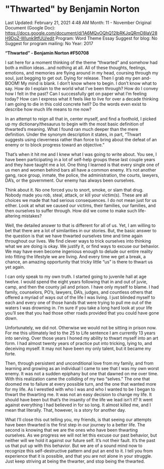 # "Thwarted" by Benjamin Norton

Last Updated: February 21, 2021 4:48 AM
Month: 11 - November
Original Document (Google Doc): https://docs.google.com/document/d/1A6MQvOQhQ12lbRKJqQRmD8laV28H9DoZ-Wlunk9tfUU/edit
Program: Word Theme Essay
Suggest for blog: No
Suggest for program mailing: No
Year: 2017

**“Thwarted” - Benjamin Norton #F50708**

I sat here for a moment thinking of the theme “thwarted” and somehow had both a million ideas…and nothing at all. All of these thoughts, feelings, emotions, and memories are flying around in my head, coursing through my soul, just begging to get out. Dying for release. Then I grab my pen and- BOOM! My mind is blank. I don’t know where to begin. I don’t know what to say. How do I explain to the world what I’ve been through? How do I convey how I felt in the past? Can I successfully get on paper what I’m feeling today? How can I express what it feels like to live for over a decade thinking I am going to die in this cold concrete hell? Do the words even exist to describe how much life means to me now?

In an attempt to reign all that in, center myself, and find a foothold, I picked up my dictionary/thesaurus to begin with the most basic definition of thwarted’s meaning. What I found ran much deeper than the mere definition. Under the synonym description it states, in part, “Thwart suggests using cleverness rather than force to bring about the defeat of an enemy or to block progress toward an objective.”

That’s when it hit me and I knew what I was going to write about. You see, I have been participating in a lot of self-help groups these last couple years and they have taught me a lot. One thing I learned is that every single one of us men and women behind bars all have a common enemy. It’s not another gang, race group, inmate, the police, the administration, the courts, lawyers, DA’s, or the government. Our enemy has always been ourselves.

Think about it. No one forced you to snort, smoke, or slam that drug. Nobody made you rob, steal, attack, or kill your victim(s). These are all choices we made that had serious consequences. I do not mean just for us either. Look at what we caused our victims, their families, our families, and then ourselves to suffer through. How did we come to make such life-altering mistakes?

Well, the detailed answer to that is different for all of us. Yet, I am willing to bet that there are a lot of similarities in our stories. But, the basic answer to the question is that we have thwarted ourselves time and time again throughout our lives. We find clever ways to trick ourselves into thinking what we are doing is okay. We justify it, or find ways to excuse our behavior. We may have even become ingenious enough to delude our entire reality into fitting the lifestyle we are living. And every time we get a break, a chance, an amazing opportunity that tricky little “us” is there to thwart us yet again.

I can only speak to my own truth. I started going to juvenile hall at age twelve. I would spend the eight years following that in and out of juvie, camp, and then the county jail and prison. I have only myself to blame. I had family, counselors, PO’s, lawyers, DA’s, judges, and countless others that offered a myriad of ways out of the life I was living. I just blinded myself to each and every one of those hands that were trying to pull me out of the waters I was drowning in. I’m sure if you take a long hard look at your life you’ll see that you had those other roads provided that you could have gone down.

Unfortunately, we did not. Otherwise we would not be sitting in prison now. For me this ultimately led to the 25 to Life sentence I am currently 13 years into serving. Over those years I honed my ability to thwart myself into an art form. I had almost twenty years of practice put into tricking, lying to, and deceiving myself. It may not have been my only talent, but it became my forte.

Then, through persistent and unconditional love from my family, and from learning and growing as an individual I came to see that I was my own worst enemy. It was not a sudden epiphany but one that dawned on me over time. With this realization came the colliding of my two “selves.” The one that doomed me to failure at every possible turn, and the one that wanted more for my life. As I wrestled with who I was and who I wanted to be I began to thwart the thwarting me. It was not an easy decision to change my life. It should have been but that’s the insanity of the life we lead isn’t it? It went against everything I had believed in for so long. It almost killed me, and I mean that literally. That, however, is a story for another day.

What I’ll close this out telling you, my friends, is that seeing our attempts have been thwarted is the first step in our journey to a better life. The second is knowing that we are the ones who have been thwarting ourselves. As we progress we will not let this excuse our past behavior, but neither will we hold it against our future self. It’s not their fault. It’s the past us that put up with this behavior. But we are of a sound mind now to recognize this self-destructive pattern and put an end to it. I tell you from experience that it is possible, and that you are not alone in your struggle. Just keep striving at being the thwarter, and stop being the thwarted.